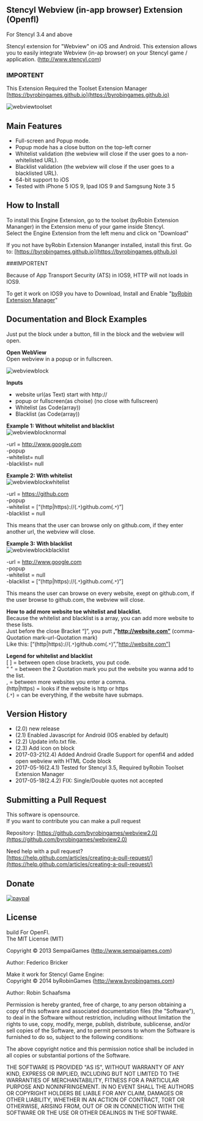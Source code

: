 ## Stencyl Webview (in-app browser) Extension (Openfl)

For Stencyl 3.4 and above

Stencyl extension for "Webview" on iOS and Android. This extension allows you to easily integrate Webview (in-ap browser) on your Stencyl game / application. (http://www.stencyl.com)

### IMPORTENT

This Extension Required the Toolset Extension Manager [https://byrobingames.github.io](https://byrobingames.github.io)

![webviewtoolset](https://byrobingames.github.io/img/webview/webviewtoolset.png)

## Main Features

- Full-screen and Popup mode.
- Popup mode has a close button on the top-left corner
- Whitelist validation (the webview will close if the user goes to a non-whitelisted URL).
- Blacklist validation (the webview will close if the user goes to a blacklisted URL).
- 64-bit support to iOS
- Tested with iPhone 5 IOS 9, Ipad IOS 9 and Samgsung Note 3 5


## How to Install

To install this Engine Extension, go to the toolset (byRobin Extension Mananger) in the Extension menu of your game inside Stencyl.<br/>
Select the Engine Extension from the left menu and click on "Download"

If you not have byRobin Extension Mananger installed, install this first.
Go to: [https://byrobingames.github.io](https://byrobingames.github.io)

###IMPORTENT

Because of App Transport Security (ATS) in IOS9, HTTP will not loads in IOS9.

To get it work on IOS9 you have to Download, Install and Enable "<a href="http://byrobin.nl/store/product/byrobin-extension-manager-stencylopenfl/">byRobin Extension Manager</a>"
 
## Documentation and Block Examples

Just put the block under a  button, fill in the block and the webview will open.

**Open WebView**<br/>
Open webview in a popup or in fullscreen.

![webviewblock](https://byrobingames.github.io/img/webview/webviewblock.png)

**Inputs**<br/>
- website url(as Text) start with http://<br/>
- popup or fullscreen(as choise) (no close with fullscreen)<br/>
- Whitelist (as Code(array))<br/>
- Blacklist (as Code(array))<br/>

**Example 1: Without whitelist and blacklist**<br/>
![webviewblocknormal](https://byrobingames.github.io/img/webview/webviewblocknormal.png)<br/>

-url = http://www.google.com<br/>
-popup<br/>
-whitelist= null<br/>
-blacklist= null

**Example 2: With whitelist**<br/>
![webviewblockwhitelist](https://byrobingames.github.io/img/webview/webviewblockwhitelist.png)

-url = https://github.com<br/>
-popup<br/>
-whitelist = [“(http|https)://(.`*`)github.com(.`*`)”]<br/>
-blacklist = null<br/>

This means that the user can browse only on github.com, if they enter another url, the webview will close.

**Example 3: With blacklist**<br/>
![webviewblockblacklist](https://byrobingames.github.io/img/webview/webviewblockblacklist.png)

-url = http://www.google.com<br/>
-popup<br/>
-whitelist = null<br/>
-blacklist = [“(http|https)://(.`*`)github.com(.`*`)”]<br/>

This means the user can browse on every website, exept on github.com, if the user browse to github.com, the webview will close.

**How to add more website toe whitelist and blacklist.**<br/>
Because the whitelist and blacklist is a array, you can add more website to these lists.<br/>
Just before the close Bracket “]”, you putt **,”http://website.com”** (comma-Quotation mark-url-Quotation mark)<br/>
Like this: [“(http|https)://(.`*`)github.com(.`*`)”,”http://website.com”] 

**Legend for whitelist and blacklist**<br/>
[ ] = between open close brackets, you put code.<br/>
" " = between the 2 Quotation mark you put the website you wanna add to the list.<br/>
, = between more websites you enter a comma.<br/>
(http|https) = looks if the website is http or https<br/>
(.`*`) = can be everything,  if  the website have submaps.<br/>

## Version History

- (2.0)  new release
- (2.1) Enabled Javascript for Android (IOS enabled by default)
- (2.2) Update info.txt file.
- (2.3) Add icon on block
- 2017-03-21(2.4) Added Android Gradle Support for openfl4 and added open webview with HTML Code block
- 2017-05-16(2.4.1) Tested for Stencyl 3.5, Required byRobin Toolset Extension Manager
- 2017-05-18(2.4.2) FIX: Single/Double quotes not accepted

## Submitting a Pull Request

This software is opensource.<br/>
If you want to contribute you can make a pull request

Repository: [https://github.com/byrobingames/webview2.0](https://github.com/byrobingames/webview2.0)

Need help with a pull request?<br/>
[https://help.github.com/articles/creating-a-pull-request/](https://help.github.com/articles/creating-a-pull-request/)

## Donate

[![paypal](https://www.paypalobjects.com/en_US/i/btn/btn_donateCC_LG.gif)](https://www.paypal.com/cgi-bin/webscr?cmd=_s-xclick&hosted_button_id=HKLGFCAGKBMFL)<br />

## License

build For OpenFl.<br/>
The MIT License (MIT)

Copyright &copy; 2013 SempaiGames (http://www.sempaigames.com)

Author: Federico Bricker

Make it work for Stencyl Game Engine:<br/>
Copyright © 2014 byRobinGames (http://www.byrobingames.com)

Author: Robin Schaafsma

Permission is hereby granted, free of charge, to any person obtaining a copy of this software and associated documentation files (the "Software"), to deal in the Software without restriction, including without limitation the rights to use, copy, modify, merge, publish, distribute, sublicense, and/or sell copies of the Software, and to permit persons to whom the Software is furnished to do so, subject to the following conditions:

The above copyright notice and this permission notice shall be included in all copies or substantial portions of the Software.

THE SOFTWARE IS PROVIDED "AS IS", WITHOUT WARRANTY OF ANY KIND, EXPRESS OR IMPLIED, INCLUDING BUT NOT LIMITED TO THE WARRANTIES OF MERCHANTABILITY, FITNESS FOR A PARTICULAR PURPOSE AND NONINFRINGEMENT. IN NO EVENT SHALL THE AUTHORS OR COPYRIGHT HOLDERS BE LIABLE FOR ANY CLAIM, DAMAGES OR OTHER LIABILITY, WHETHER IN AN ACTION OF CONTRACT, TORT OR OTHERWISE, ARISING FROM, OUT OF OR IN CONNECTION WITH THE SOFTWARE OR THE USE OR OTHER DEALINGS IN THE SOFTWARE.
